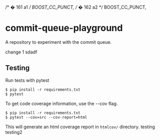 /*  �  161  a1 */   BOOST_CC_PUNCT,
/*  �  162  a2 */   BOOST_CC_PUNCT,

# commit-queue-playground

A repository to experiment with the commit queue.

change 1
sdadf

## Testing

Run tests with pytest
```
$ pip install -r requirements.txt
$ pytest
```

To get code coverage information, use the --cov flag.

```
$ pip install -r requirements.txt
$ pytest --cov=src --cov-report=html
```

This will generate an html coverage report in `htmlcov/` directory.
testing
testing2
